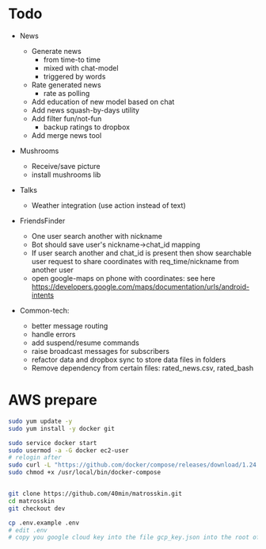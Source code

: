 # Todo
    
* News
    * Generate news 
        - from time-to time 
        - mixed with chat-model
        - triggered by words
    * Rate generated news
        * rate as polling
    * Add education of new model based on chat
    * Add news squash-by-days utility
    * Add filter fun/not-fun
        * backup ratings to dropbox
    * Add merge news tool

* Mushrooms
    * Receive/save picture
    * install mushrooms lib
    
* Talks
    * Weather integration (use action instead of text)
    
* FriendsFinder
    * One user search another with nickname
    * Bot should save user's nickname->chat_id mapping
    * If user search another and chat_id is present then show
    searchable user request to share coordinates with req_time/nickname 
    from another user
    * open google-maps on phone with coordinates: see here https://developers.google.com/maps/documentation/urls/android-intents

* Common-tech:
    * better message routing
    * handle errors
    * add suspend/resume commands
    * raise broadcast messages for subscribers
    * refactor data and dropbox sync to store data files in folders
    * Remove dependency from certain files: rated_news.csv, rated_bash
    
# AWS prepare
```bash
sudo yum update -y
sudo yum install -y docker git

sudo service docker start
sudo usermod -a -G docker ec2-user
# relogin after
sudo curl -L "https://github.com/docker/compose/releases/download/1.24.1/docker-compose-$(uname -s)-$(uname -m)" -o /usr/local/bin/docker-compose
sudo chmod +x /usr/local/bin/docker-compose


git clone https://github.com/40min/matrosskin.git
cd matrosskin
git checkout dev

cp .env.example .env
# edit .env
# copy you google cloud key into the file gcp_key.json into the root of the project

```
    